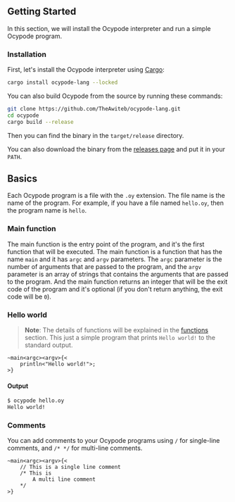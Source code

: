## Getting Started
In this section, we will install the Ocypode interpreter and run a simple Ocypode program.

### Installation
First, let's install the Ocypode interpreter using [Cargo]:
```bash
cargo install ocypode-lang --locked
```
You can also build Ocypode from the source by running these commands:
```bash
git clone https://github.com/TheAwiteb/ocypode-lang.git
cd ocypode
cargo build --release
```
Then you can find the binary in the `target/release` directory.

You can also download the binary from the [releases page] and put it in your `PATH`.

## Basics
Each Ocypode program is a file with the `.oy` extension. The file name is the name of the program. For example, if you have a file named `hello.oy`, then the program name is `hello`.

### Main function
The main function is the entry point of the program, and it's the first function that will be executed. The main function is a function that has the name `main` and it has `argc` and `argv` parameters. The `argc` parameter is the number of arguments that are passed to the program, and the `argv` parameter is an array of strings that contains the arguments that are passed to the program. And the main function returns an integer that will be the exit code of the program and it's optional (if you don't return anything, the exit code will be `0`).
### Hello world

> **Note**: The details of functions will be explained in the [functions] section.
This just a simple program that prints `Hello world!` to the standard output.

```ocypode
~main<argc><argv>{<
    println<"Hello world!">;
>}
```
#### Output
```bash
$ ocypode hello.oy
Hello world!
```

### Comments
You can add comments to your Ocypode programs using `/` for single-line comments, and `/* */` for multi-line comments.
```ocypode
~main<argc><argv>{<
    // This is a single line comment
    /* This is
        A multi line comment 
    */
>}
```

[functions]: ../pages/functions/intro.md
[releases page]: https:://github.com/TheAwiteb/ocypode-lang/releases/latest
[Cargo]: https://doc.rust-lang.org/cargo/getting-started/installation.html